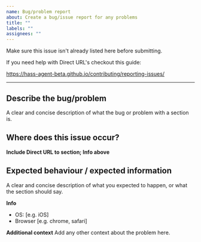 ```yaml
---
name: Bug/problem report
about: Create a bug/issue report for any problems
title: ""
labels: ""
assignees: ""
---
```


Make sure this issue isn't already listed here before submitting.

If you need help with Direct URL's checkout this guide:

https://hass-agent-beta.github.io/contributing/reporting-issues/

---

## Describe the bug/problem

A clear and concise description of what the bug or problem with a section is.

## Where does this issue occur?

**Include Direct URL to section; Info above**

## Expected behaviour / expected information

A clear and concise description of what you expected to happen, or what the section should say.

**Info**

- OS: [e.g. iOS]
- Browser [e.g. chrome, safari]

**Additional context**
Add any other context about the problem here.
